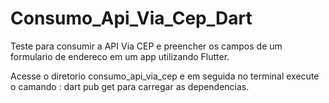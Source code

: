 
# Consumo_Api_Via_Cep_Dart


Teste para consumir a API Via CEP e preencher os campos de um formulario de endereco em um app utilizando Flutter.

Acesse o diretorio consumo_api_via_cep e em seguida no terminal execute o camando : dart pub get para carregar as dependencias.
